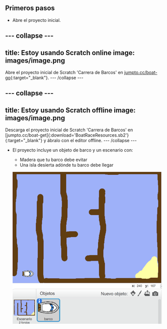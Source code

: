 ## Primeros pasos

+ Abre el proyecto inicial.

--- collapse ---
---
title: Estoy usando Scratch online
image: images/image.png
---
Abre el proyecto inicial de Scratch 'Carrera de Barcos' en [jumpto.cc/boat-go](https://scratch.mit.edu/projects/218361083/#editor){:target="_blank"}. 
--- /collapse ---

--- collapse ---
---
title: Estoy usando Scratch offline
image: images/image.png
---
Descarga el proyecto inicial de Scratch 'Carrera de Barcos' en [jumpto.cc/boat-get]{:download='BoatRaceResources.sb2'}{:target="_blank"} y ábralo con el editor offline. 
--- /collapse ---

+ El proyecto incluye un objeto de barco y un escenario con:
    
    + Madera que tu barco debe evitar
    + Una isla desierta adónde tu barco debe llegar
    
    ![screenshot](images/boat-starter.png)
